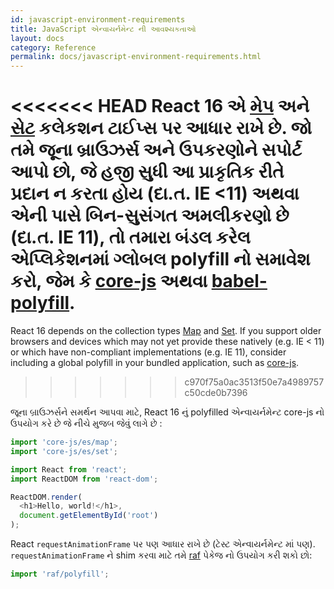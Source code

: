 ```yaml
---
id: javascript-environment-requirements
title: JavaScript એન્વાયર્નમેન્ટ ની આવશ્યકતાઓ
layout: docs
category: Reference
permalink: docs/javascript-environment-requirements.html
---
```


<<<<<<< HEAD
React 16 એ [મેપ](https://developer.mozilla.org/en-US/docs/Web/JavaScript/Reference/Global_Objects/Map) અને [સેટ](https://developer.mozilla.org/en-US/docs/Web/JavaScript/Reference/Global_Objects/Set) કલેકશન ટાઈપ્સ  પર આધાર રાખે છે. 
જો તમે જૂના બ્રાઉઝર્સ અને ઉપકરણોને સપોર્ટ આપો છો, જે હજી સુધી આ પ્રાકૃતિક રીતે  પ્રદાન ન કરતા હોય (દા.ત. IE <11) અથવા એની પાસે બિન-સુસંગત અમલીકરણો છે (દા.ત. IE 11), તો તમારા બંડલ કરેલ એપ્લિકેશનમાં ગ્લોબલ polyfill નો સમાવેશ કરો, જેમ કે [core-js](https://github.com/zloirock/core-js) અથવા  [babel-polyfill](https://babeljs.io/docs/usage/polyfill/).
=======
React 16 depends on the collection types [Map](https://developer.mozilla.org/en-US/docs/Web/JavaScript/Reference/Global_Objects/Map) and [Set](https://developer.mozilla.org/en-US/docs/Web/JavaScript/Reference/Global_Objects/Set). If you support older browsers and devices which may not yet provide these natively (e.g. IE < 11) or which have non-compliant implementations (e.g. IE 11), consider including a global polyfill in your bundled application, such as [core-js](https://github.com/zloirock/core-js).
>>>>>>> c970f75a0ac3513f50e7a4989757c50cde0b7396

જૂના બ્રાઉઝર્સને સમર્થન આપવા માટે, React 16 નું polyfilled એન્વાયર્નમેન્ટ core-js નો ઉપયોગ કરે છે જે નીચે મુજબ જેવું લાગે છે :

```js
import 'core-js/es/map';
import 'core-js/es/set';

import React from 'react';
import ReactDOM from 'react-dom';

ReactDOM.render(
  <h1>Hello, world!</h1>,
  document.getElementById('root')
);
```

React `requestAnimationFrame` પર પણ આધાર રાખે છે (ટેસ્ટ એન્વાયર્નમેન્ટ માં પણ).  
`requestAnimationFrame` ને shim કરવા માટે તમે [raf](https://www.npmjs.com/package/raf) પેકેજ નો ઉપયોગ કરી શકો છો:

```js
import 'raf/polyfill';
```
